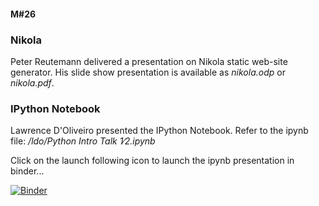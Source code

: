 #### M#26

### Nikola

Peter Reutemann delivered a presentation on Nikola static web-site generator.
His slide show presentation is available as *nikola.odp* or *nikola.pdf*.


### IPython Notebook

Lawrence D'Oliveiro presented the IPython Notebook. Refer to the ipynb file:
*/ldo/Python Intro Talk 1∕2.ipynb*

Click on the launch following icon to launch the ipynb presentation in binder...
 
[![Binder](https://mybinder.org/badge_logo.svg)](https://mybinder.org/v2/gh/HamPUG/meetings/master?filepath=2016%2F2016-08-08%2Fldo%2FPython%20Intro%20Talk%201%E2%88%952.ipynb)

